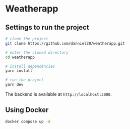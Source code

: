 # Weatherapp

## Settings to run the project

```bash
# clone the project
git clone https://github.com/danniel20/weatherapp.git

# enter the cloned directory
cd weatherapp

# install dependencies
yarn install

# run the project
yarn dev
```

The backend is available at `http://localhost:3000`.

## Using Docker

```bash
docker compose up -d
```
